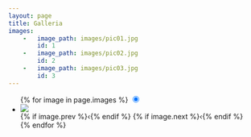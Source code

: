 ```yaml
---
layout: page
title: Galleria
images:
    -   image_path: images/pic01.jpg
        id: 1
    -   image_path: images/pic02.jpg
        id: 2
    -   image_path: images/pic03.jpg
        id: 3
---
```



<div class="row">
<ul class="slides">
{% for image in page.images %}
    <input type="radio" name="radio-btn" id="{{ image.id }}" checked />
    <li class="slide-container">
		<div class="slide">
			<img src="{{image.image_path}}" />
        </div>
		<div class="nav">
            {% if image.prev %}<label for="{{ image.prev.id }}" class="prev">&#x2039;</label>{% endif %}
			{% if image.next %}<label for="{{image.next.id}}" class="next">&#x2039;</label>{% endif %}
		</div>
        <div id="fb_comments" >
            <div class="fb-comments" data-href="{{ site.url }}/gallery/{{ image.image_path }}" data-colorscheme="dark" data-num-posts="4" data-width="100%"></div>
        </div>
    </li>
{% endfor %}
</ul>
</div>